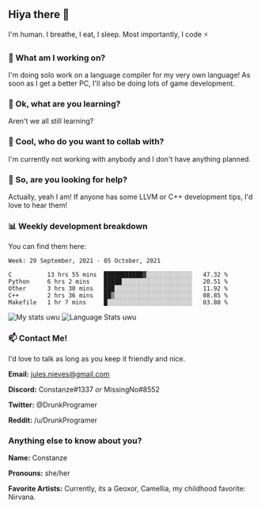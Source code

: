 ## Hiya there 👋

I'm human. I breathe, I eat, I sleep. Most importantly, I code ⚡️

### 🔭 What am I working on?

I'm doing solo work on a language compiler for my very own language! As soon as I get a better PC, I'll also be doing lots of game development.

### 🌱 Ok, what are you learning?

Aren't we all still learning?

### 👯 Cool, who do you want to collab with?

I'm currently not working with anybody and I don't have anything planned.

### 🤔 So, are you looking for help?

Actually, yeah I am! If anyone has some LLVM or C++ development tips, I'd love to hear them!

### 📊 Weekly development breakdown

You can find them here:

<!--START_SECTION:waka-->
```text
Week: 29 September, 2021 - 05 October, 2021

C          13 hrs 55 mins  ███████████▓░░░░░░░░░░░░░   47.32 % 
Python     6 hrs 2 mins    █████░░░░░░░░░░░░░░░░░░░░   20.51 % 
Other      3 hrs 30 mins   ███░░░░░░░░░░░░░░░░░░░░░░   11.92 % 
C++        2 hrs 36 mins   ██▒░░░░░░░░░░░░░░░░░░░░░░   08.85 % 
Makefile   1 hr 7 mins     █░░░░░░░░░░░░░░░░░░░░░░░░   03.80 % 
```
<!--END_SECTION:waka-->
<!-- ![Constanze's wakatime stats](https://github-readme-stats.vercel.app/api/wakatime?username=constanze) -->

![My stats uwu](https://github-readme-stats.vercel.app/api?username=cstanze&show_icons=true&theme=onedark)
![Language Stats uwu](https://github-readme-stats.vercel.app/api/top-langs/?username=cstanze&layout=compact&theme=onedark)

### 📫 Contact Me!

I'd love to talk as long as you keep it friendly and nice.

**Email:** jules.nieves@gmail.com

**Discord:** Constanze#1337 *or* MissingNo#8552

**Twitter:** @DrunkProgramer

**Reddit:** /u/DrunkProgramer

### Anything else to know about you?

**Name:** Constanze

**Pronouns:** she/her

**Favorite Artists:** Currently, its a Geoxor, Camellia, my childhood favorite: Nirvana.

